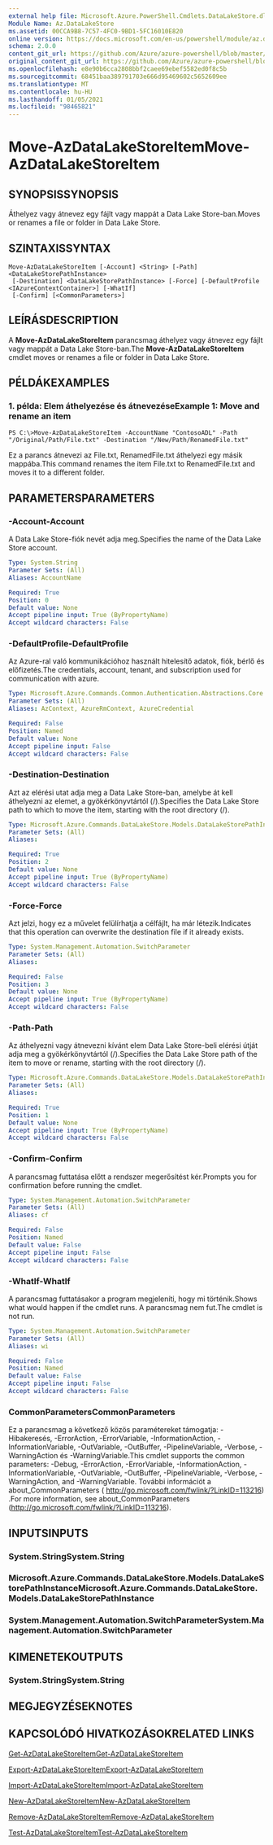 ```yaml
---
external help file: Microsoft.Azure.PowerShell.Cmdlets.DataLakeStore.dll-Help.xml
Module Name: Az.DataLakeStore
ms.assetid: 00CCA9B8-7C57-4FC0-9BD1-5FC16010E820
online version: https://docs.microsoft.com/en-us/powershell/module/az.datalakestore/move-azdatalakestoreitem
schema: 2.0.0
content_git_url: https://github.com/Azure/azure-powershell/blob/master/src/DataLakeStore/DataLakeStore/help/Move-AzDataLakeStoreItem.md
original_content_git_url: https://github.com/Azure/azure-powershell/blob/master/src/DataLakeStore/DataLakeStore/help/Move-AzDataLakeStoreItem.md
ms.openlocfilehash: e8e90b6cca2808bbf2caee69ebef5582ed0f8c5b
ms.sourcegitcommit: 68451baa389791703e666d95469602c5652609ee
ms.translationtype: MT
ms.contentlocale: hu-HU
ms.lasthandoff: 01/05/2021
ms.locfileid: "98465821"
---
```

# <span data-ttu-id="4cac5-101">Move-AzDataLakeStoreItem</span><span class="sxs-lookup"><span data-stu-id="4cac5-101">Move-AzDataLakeStoreItem</span></span>

## <span data-ttu-id="4cac5-102">SYNOPSIS</span><span class="sxs-lookup"><span data-stu-id="4cac5-102">SYNOPSIS</span></span>
<span data-ttu-id="4cac5-103">Áthelyez vagy átnevez egy fájlt vagy mappát a Data Lake Store-ban.</span><span class="sxs-lookup"><span data-stu-id="4cac5-103">Moves or renames a file or folder in Data Lake Store.</span></span>

## <span data-ttu-id="4cac5-104">SZINTAXIS</span><span class="sxs-lookup"><span data-stu-id="4cac5-104">SYNTAX</span></span>

```
Move-AzDataLakeStoreItem [-Account] <String> [-Path] <DataLakeStorePathInstance>
 [-Destination] <DataLakeStorePathInstance> [-Force] [-DefaultProfile <IAzureContextContainer>] [-WhatIf]
 [-Confirm] [<CommonParameters>]
```

## <span data-ttu-id="4cac5-105">LEÍRÁS</span><span class="sxs-lookup"><span data-stu-id="4cac5-105">DESCRIPTION</span></span>
<span data-ttu-id="4cac5-106">A **Move-AzDataLakeStoreItem** parancsmag áthelyez vagy átnevez egy fájlt vagy mappát a Data Lake Store-ban.</span><span class="sxs-lookup"><span data-stu-id="4cac5-106">The **Move-AzDataLakeStoreItem** cmdlet moves or renames a file or folder in Data Lake Store.</span></span>

## <span data-ttu-id="4cac5-107">PÉLDÁK</span><span class="sxs-lookup"><span data-stu-id="4cac5-107">EXAMPLES</span></span>

### <span data-ttu-id="4cac5-108">1. példa: Elem áthelyezése és átnevezése</span><span class="sxs-lookup"><span data-stu-id="4cac5-108">Example 1: Move and rename an item</span></span>
```
PS C:\>Move-AzDataLakeStoreItem -AccountName "ContosoADL" -Path "/Original/Path/File.txt" -Destination "/New/Path/RenamedFile.txt"
```

<span data-ttu-id="4cac5-109">Ez a parancs átnevezi az File.txt, RenamedFile.txt áthelyezi egy másik mappába.</span><span class="sxs-lookup"><span data-stu-id="4cac5-109">This command renames the item File.txt to RenamedFile.txt and moves it to a different folder.</span></span>

## <span data-ttu-id="4cac5-110">PARAMETERS</span><span class="sxs-lookup"><span data-stu-id="4cac5-110">PARAMETERS</span></span>

### <span data-ttu-id="4cac5-111">-Account</span><span class="sxs-lookup"><span data-stu-id="4cac5-111">-Account</span></span>
<span data-ttu-id="4cac5-112">A Data Lake Store-fiók nevét adja meg.</span><span class="sxs-lookup"><span data-stu-id="4cac5-112">Specifies the name of the Data Lake Store account.</span></span>

```yaml
Type: System.String
Parameter Sets: (All)
Aliases: AccountName

Required: True
Position: 0
Default value: None
Accept pipeline input: True (ByPropertyName)
Accept wildcard characters: False
```

### <span data-ttu-id="4cac5-113">-DefaultProfile</span><span class="sxs-lookup"><span data-stu-id="4cac5-113">-DefaultProfile</span></span>
<span data-ttu-id="4cac5-114">Az Azure-ral való kommunikációhoz használt hitelesítő adatok, fiók, bérlő és előfizetés.</span><span class="sxs-lookup"><span data-stu-id="4cac5-114">The credentials, account, tenant, and subscription used for communication with azure.</span></span>

```yaml
Type: Microsoft.Azure.Commands.Common.Authentication.Abstractions.Core.IAzureContextContainer
Parameter Sets: (All)
Aliases: AzContext, AzureRmContext, AzureCredential

Required: False
Position: Named
Default value: None
Accept pipeline input: False
Accept wildcard characters: False
```

### <span data-ttu-id="4cac5-115">-Destination</span><span class="sxs-lookup"><span data-stu-id="4cac5-115">-Destination</span></span>
<span data-ttu-id="4cac5-116">Azt az elérési utat adja meg a Data Lake Store-ban, amelybe át kell áthelyezni az elemet, a gyökérkönyvtártól (/).</span><span class="sxs-lookup"><span data-stu-id="4cac5-116">Specifies the Data Lake Store path to which to move the item, starting with the root directory (/).</span></span>

```yaml
Type: Microsoft.Azure.Commands.DataLakeStore.Models.DataLakeStorePathInstance
Parameter Sets: (All)
Aliases:

Required: True
Position: 2
Default value: None
Accept pipeline input: True (ByPropertyName)
Accept wildcard characters: False
```

### <span data-ttu-id="4cac5-117">-Force</span><span class="sxs-lookup"><span data-stu-id="4cac5-117">-Force</span></span>
<span data-ttu-id="4cac5-118">Azt jelzi, hogy ez a művelet felülírhatja a célfájlt, ha már létezik.</span><span class="sxs-lookup"><span data-stu-id="4cac5-118">Indicates that this operation can overwrite the destination file if it already exists.</span></span>

```yaml
Type: System.Management.Automation.SwitchParameter
Parameter Sets: (All)
Aliases:

Required: False
Position: 3
Default value: None
Accept pipeline input: True (ByPropertyName)
Accept wildcard characters: False
```

### <span data-ttu-id="4cac5-119">-Path</span><span class="sxs-lookup"><span data-stu-id="4cac5-119">-Path</span></span>
<span data-ttu-id="4cac5-120">Az áthelyezni vagy átnevezni kívánt elem Data Lake Store-beli elérési útját adja meg a gyökérkönyvtártól (/).</span><span class="sxs-lookup"><span data-stu-id="4cac5-120">Specifies the Data Lake Store path of the item to move or rename, starting with the root directory (/).</span></span>

```yaml
Type: Microsoft.Azure.Commands.DataLakeStore.Models.DataLakeStorePathInstance
Parameter Sets: (All)
Aliases:

Required: True
Position: 1
Default value: None
Accept pipeline input: True (ByPropertyName)
Accept wildcard characters: False
```

### <span data-ttu-id="4cac5-121">-Confirm</span><span class="sxs-lookup"><span data-stu-id="4cac5-121">-Confirm</span></span>
<span data-ttu-id="4cac5-122">A parancsmag futtatása előtt a rendszer megerősítést kér.</span><span class="sxs-lookup"><span data-stu-id="4cac5-122">Prompts you for confirmation before running the cmdlet.</span></span>

```yaml
Type: System.Management.Automation.SwitchParameter
Parameter Sets: (All)
Aliases: cf

Required: False
Position: Named
Default value: False
Accept pipeline input: False
Accept wildcard characters: False
```

### <span data-ttu-id="4cac5-123">-WhatIf</span><span class="sxs-lookup"><span data-stu-id="4cac5-123">-WhatIf</span></span>
<span data-ttu-id="4cac5-124">A parancsmag futtatásakor a program megjeleníti, hogy mi történik.</span><span class="sxs-lookup"><span data-stu-id="4cac5-124">Shows what would happen if the cmdlet runs.</span></span>
<span data-ttu-id="4cac5-125">A parancsmag nem fut.</span><span class="sxs-lookup"><span data-stu-id="4cac5-125">The cmdlet is not run.</span></span>

```yaml
Type: System.Management.Automation.SwitchParameter
Parameter Sets: (All)
Aliases: wi

Required: False
Position: Named
Default value: False
Accept pipeline input: False
Accept wildcard characters: False
```

### <span data-ttu-id="4cac5-126">CommonParameters</span><span class="sxs-lookup"><span data-stu-id="4cac5-126">CommonParameters</span></span>
<span data-ttu-id="4cac5-127">Ez a parancsmag a következő közös paramétereket támogatja: -Hibakeresés, -ErrorAction, -ErrorVariable, -InformationAction, -InformationVariable, -OutVariable, -OutBuffer, -PipelineVariable, -Verbose, -WarningAction és -WarningVariable.</span><span class="sxs-lookup"><span data-stu-id="4cac5-127">This cmdlet supports the common parameters: -Debug, -ErrorAction, -ErrorVariable, -InformationAction, -InformationVariable, -OutVariable, -OutBuffer, -PipelineVariable, -Verbose, -WarningAction, and -WarningVariable.</span></span> <span data-ttu-id="4cac5-128">További információt a about_CommonParameters ( http://go.microsoft.com/fwlink/?LinkID=113216) .</span><span class="sxs-lookup"><span data-stu-id="4cac5-128">For more information, see about_CommonParameters (http://go.microsoft.com/fwlink/?LinkID=113216).</span></span>

## <span data-ttu-id="4cac5-129">INPUTS</span><span class="sxs-lookup"><span data-stu-id="4cac5-129">INPUTS</span></span>

### <span data-ttu-id="4cac5-130">System.String</span><span class="sxs-lookup"><span data-stu-id="4cac5-130">System.String</span></span>

### <span data-ttu-id="4cac5-131">Microsoft.Azure.Commands.DataLakeStore.Models.DataLakeStorePathInstance</span><span class="sxs-lookup"><span data-stu-id="4cac5-131">Microsoft.Azure.Commands.DataLakeStore.Models.DataLakeStorePathInstance</span></span>

### <span data-ttu-id="4cac5-132">System.Management.Automation.SwitchParameter</span><span class="sxs-lookup"><span data-stu-id="4cac5-132">System.Management.Automation.SwitchParameter</span></span>

## <span data-ttu-id="4cac5-133">KIMENETEK</span><span class="sxs-lookup"><span data-stu-id="4cac5-133">OUTPUTS</span></span>

### <span data-ttu-id="4cac5-134">System.String</span><span class="sxs-lookup"><span data-stu-id="4cac5-134">System.String</span></span>

## <span data-ttu-id="4cac5-135">MEGJEGYZÉSEK</span><span class="sxs-lookup"><span data-stu-id="4cac5-135">NOTES</span></span>

## <span data-ttu-id="4cac5-136">KAPCSOLÓDÓ HIVATKOZÁSOK</span><span class="sxs-lookup"><span data-stu-id="4cac5-136">RELATED LINKS</span></span>

[<span data-ttu-id="4cac5-137">Get-AzDataLakeStoreItem</span><span class="sxs-lookup"><span data-stu-id="4cac5-137">Get-AzDataLakeStoreItem</span></span>](./Get-AzDataLakeStoreItem.md)

[<span data-ttu-id="4cac5-138">Export-AzDataLakeStoreItem</span><span class="sxs-lookup"><span data-stu-id="4cac5-138">Export-AzDataLakeStoreItem</span></span>](./Export-AzDataLakeStoreItem.md)

[<span data-ttu-id="4cac5-139">Import-AzDataLakeStoreItem</span><span class="sxs-lookup"><span data-stu-id="4cac5-139">Import-AzDataLakeStoreItem</span></span>](./Import-AzDataLakeStoreItem.md)

[<span data-ttu-id="4cac5-140">New-AzDataLakeStoreItem</span><span class="sxs-lookup"><span data-stu-id="4cac5-140">New-AzDataLakeStoreItem</span></span>](./New-AzDataLakeStoreItem.md)

[<span data-ttu-id="4cac5-141">Remove-AzDataLakeStoreItem</span><span class="sxs-lookup"><span data-stu-id="4cac5-141">Remove-AzDataLakeStoreItem</span></span>](./Remove-AzDataLakeStoreItem.md)

[<span data-ttu-id="4cac5-142">Test-AzDataLakeStoreItem</span><span class="sxs-lookup"><span data-stu-id="4cac5-142">Test-AzDataLakeStoreItem</span></span>](./Test-AzDataLakeStoreItem.md)


